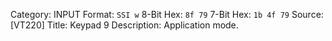 Category: INPUT
Format: `SSI w`
8-Bit Hex: `8f 79`
7-Bit Hex: `1b 4f 79`
Source: [VT220]
Title: Keypad 9
Description: Application mode.
